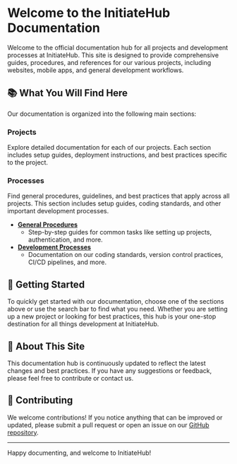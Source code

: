 # Welcome to the InitiateHub Documentation

Welcome to the official documentation hub for all projects and development processes at InitiateHub. This site is designed to provide comprehensive guides, procedures, and references for our various projects, including websites, mobile apps, and general development workflows.

## 📚 What You Will Find Here

Our documentation is organized into the following main sections:

### Projects

Explore detailed documentation for each of our projects. Each section includes setup guides, deployment instructions, and best practices specific to the project.

### Processes

Find general procedures, guidelines, and best practices that apply across all projects. This section includes setup guides, coding standards, and other important development processes.

- [**General Procedures**](processes/general/setup-flutter.md)
  - Step-by-step guides for common tasks like setting up projects, authentication, and more.
- [**Development Processes**](processes/development/code-standards.md)
  - Documentation on our coding standards, version control practices, CI/CD pipelines, and more.

## 🚀 Getting Started

To quickly get started with our documentation, choose one of the sections above or use the search bar to find what you need. Whether you are setting up a new project or looking for best practices, this hub is your one-stop destination for all things development at InitiateHub.

## 📌 About This Site

This documentation hub is continuously updated to reflect the latest changes and best practices. If you have any suggestions or feedback, please feel free to contribute or contact us.

## 🤝 Contributing

We welcome contributions! If you notice anything that can be improved or updated, please submit a pull request or open an issue on our [GitHub repository](https://github.com/username/repository).

---

Happy documenting, and welcome to InitiateHub!
